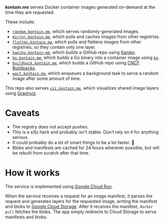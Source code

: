 **kontain.me** serves Docker container images generated on-demand at the
time they are requested.

These include:

* [`random.kontain.me`](./cmd/random), which serves randomly-generated images.
* [`mirror.kontain.me`](./cmd/mirror), which pulls and caches images from other registries.
* [`flatten.kontain.me`](./cmd/flatten), which pulls and flattens images from other registries,
  so they contain only one layer.
* [`kaniko.kontain.me`](./cmd/kaniko), which builds a GitHub repo using
  [Kaniko](https://github.com/GoogleContainerTools/kaniko).
* [`ko.kontain.me`](./cmd/ko), which builds a Go binary into a container image using
  [`ko`](https://github.com/google/ko).
* [`buildpack.kontain.me`](./cmd/buildpack), which builds a GitHub repo using [CNCF
  Buildpacks](https://buildpacks.io).
* [`wait.kontain.me`](./cmd/wait), which enqueues a background task to serve a
  random image after some amount of time.

This repo also serves [`viz.kontain.me`](./cmd/viz), which visualizes shared
image layers using [Graphviz](https://graphviz.org/).

# Caveats

* The registry does not accept pushes.
* This is a silly hack and probably isn't stable. Don't rely on it for anything
  serious.
* It could probably do a lot of smart things to be a lot faster. 🤷
* Blobs and manifests are cached for 24 hours wherever possible, but will be
  rebuilt from scratch after that time.

# How it works

The service is implemented using [Google Cloud
Run](https://cloud.google.com/run).

When the service receives a request for an image manifest, it parses the
request and generates layers for the requested image, writing the manifest and
blobs to [Google Cloud Storage](https://cloud.google.com/storage/). After it
receives the manifest, `docker pull` fetches the blobs. The app simply
redirects to Cloud Storage to serve manifests and blobs.
